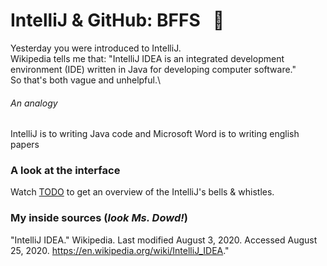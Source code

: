 # IntelliJ & GitHub: BFFS &nbsp; :couple:
Yesterday you were introduced to IntelliJ.\
Wikipedia tells me that: "IntelliJ IDEA is an integrated development environment (IDE) written in Java for developing computer software."\
So that's both vague and unhelpful.\

###### An analogy
IntelliJ is to writing Java code and Microsoft Word is to writing english papers


### A look at the interface
Watch [TODO]() to get an overview of the IntelliJ's bells & whistles.












### My inside sources (_look Ms. Dowd!_)
"IntelliJ IDEA." Wikipedia. Last modified August 3, 2020. Accessed August 25, 2020. https://en.wikipedia.org/wiki/IntelliJ_IDEA."
